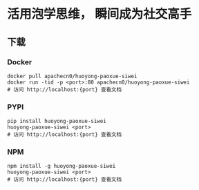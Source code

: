 # 活用泡学思维， 瞬间成为社交高手

## 下载

### Docker

```
docker pull apachecn0/huoyong-paoxue-siwei
docker run -tid -p <port>:80 apachecn0/huoyong-paoxue-siwei
# 访问 http://localhost:{port} 查看文档
```

### PYPI

```
pip install huoyong-paoxue-siwei
huoyong-paoxue-siwei <port>
# 访问 http://localhost:{port} 查看文档
```

### NPM

```
npm install -g huoyong-paoxue-siwei
huoyong-paoxue-siwei <port>
# 访问 http://localhost:{port} 查看文档
```